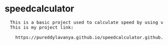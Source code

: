 # speedcalculator
<pre>
  This is a basic project used to calculate speed by using values of time and distance received using html form.
  This is my project link:<br>
    https://pureddylavanya.github.io/speedcalculator.github.io/
</pre>
